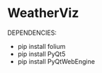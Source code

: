 # WeatherViz

DEPENDENCIES:
  * pip install folium
  * pip install PyQt5
  * pip install PyQtWebEngine
